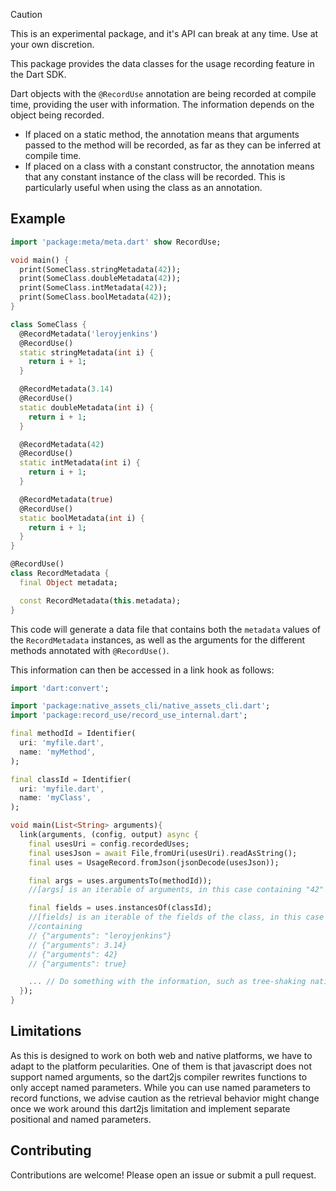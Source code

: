 > [!CAUTION]
> This is an experimental package, and it's API can break at any time. Use at
> your own discretion.

This package provides the data classes for the usage recording feature in the
Dart SDK.

Dart objects with the `@RecordUse` annotation are being recorded at compile 
time, providing the user with information. The information depends on the object
being recorded.

- If placed on a static method, the annotation means that arguments passed to
the method will be recorded, as far as they can be inferred at compile time.
- If placed on a class with a constant constructor, the annotation means that
any constant instance of the class will be recorded. This is particularly useful
when using the class as an annotation.

## Example

```dart
import 'package:meta/meta.dart' show RecordUse;

void main() {
  print(SomeClass.stringMetadata(42));
  print(SomeClass.doubleMetadata(42));
  print(SomeClass.intMetadata(42));
  print(SomeClass.boolMetadata(42));
}

class SomeClass {
  @RecordMetadata('leroyjenkins')
  @RecordUse()
  static stringMetadata(int i) {
    return i + 1;
  }

  @RecordMetadata(3.14)
  @RecordUse()
  static doubleMetadata(int i) {
    return i + 1;
  }

  @RecordMetadata(42)
  @RecordUse()
  static intMetadata(int i) {
    return i + 1;
  }

  @RecordMetadata(true)
  @RecordUse()
  static boolMetadata(int i) {
    return i + 1;
  }
}

@RecordUse()
class RecordMetadata {
  final Object metadata;

  const RecordMetadata(this.metadata);
}

```
This code will generate a data file that contains both the `metadata` values of
the `RecordMetadata` instances, as well as the arguments for the different
methods annotated with `@RecordUse()`.

This information can then be accessed in a link hook as follows:
```dart
import 'dart:convert';

import 'package:native_assets_cli/native_assets_cli.dart';
import 'package:record_use/record_use_internal.dart';

final methodId = Identifier(
  uri: 'myfile.dart',
  name: 'myMethod',
);

final classId = Identifier(
  uri: 'myfile.dart',
  name: 'myClass',
);

void main(List<String> arguments){
  link(arguments, (config, output) async {
    final usesUri = config.recordedUses;
    final usesJson = await File,fromUri(usesUri).readAsString();
    final uses = UsageRecord.fromJson(jsonDecode(usesJson));

    final args = uses.argumentsTo(methodId));
    //[args] is an iterable of arguments, in this case containing "42"

    final fields = uses.instancesOf(classId);
    //[fields] is an iterable of the fields of the class, in this case
    //containing
    // {"arguments": "leroyjenkins"}
    // {"arguments": 3.14}
    // {"arguments": 42}
    // {"arguments": true}

    ... // Do something with the information, such as tree-shaking native assets
  });
}
```

## Limitations
As this is designed to work on both web and native platforms, we have to adapt 
to the platform pecularities. One of them is that javascript does not support
named arguments, so the dart2js compiler rewrites functions to only accept named
parameters.
While you can use named parameters to record functions, we advise caution as the
retrieval behavior might change once we work around this dart2js limitation and
implement separate positional and named parameters.

## Contributing
Contributions are welcome! Please open an issue or submit a pull request.
